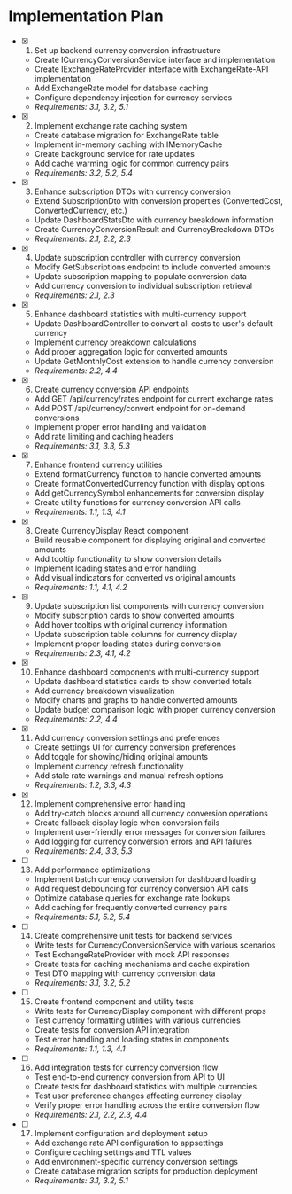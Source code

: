 # Implementation Plan

- [x] 1. Set up backend currency conversion infrastructure
  - Create ICurrencyConversionService interface and implementation
  - Create IExchangeRateProvider interface with ExchangeRate-API implementation
  - Add ExchangeRate model for database caching
  - Configure dependency injection for currency services
  - _Requirements: 3.1, 3.2, 5.1_

- [x] 2. Implement exchange rate caching system
  - Create database migration for ExchangeRate table
  - Implement in-memory caching with IMemoryCache
  - Create background service for rate updates
  - Add cache warming logic for common currency pairs
  - _Requirements: 3.2, 5.2, 5.4_

- [x] 3. Enhance subscription DTOs with currency conversion

  - Extend SubscriptionDto with conversion properties (ConvertedCost, ConvertedCurrency, etc.)
  - Update DashboardStatsDto with currency breakdown information
  - Create CurrencyConversionResult and CurrencyBreakdown DTOs
  - _Requirements: 2.1, 2.2, 2.3_

- [x] 4. Update subscription controller with currency conversion
  - Modify GetSubscriptions endpoint to include converted amounts
  - Update subscription mapping to populate conversion data
  - Add currency conversion to individual subscription retrieval
  - _Requirements: 2.1, 2.3_

- [x] 5. Enhance dashboard statistics with multi-currency support
  - Update DashboardController to convert all costs to user's default currency
  - Implement currency breakdown calculations
  - Add proper aggregation logic for converted amounts
  - Update GetMonthlyCost extension to handle currency conversion
  - _Requirements: 2.2, 4.4_

- [x] 6. Create currency conversion API endpoints
  - Add GET /api/currency/rates endpoint for current exchange rates
  - Add POST /api/currency/convert endpoint for on-demand conversions
  - Implement proper error handling and validation
  - Add rate limiting and caching headers
  - _Requirements: 3.1, 3.3, 5.3_

- [x] 7. Enhance frontend currency utilities
  - Extend formatCurrency function to handle converted amounts
  - Create formatConvertedCurrency function with display options
  - Add getCurrencySymbol enhancements for conversion display
  - Create utility functions for currency conversion API calls
  - _Requirements: 1.1, 1.3, 4.1_

- [x] 8. Create CurrencyDisplay React component
  - Build reusable component for displaying original and converted amounts
  - Add tooltip functionality to show conversion details
  - Implement loading states and error handling
  - Add visual indicators for converted vs original amounts
  - _Requirements: 1.1, 4.1, 4.2_

- [x] 9. Update subscription list components with currency conversion

  - Modify subscription cards to show converted amounts
  - Add hover tooltips with original currency information
  - Update subscription table columns for currency display
  - Implement proper loading states during conversion
  - _Requirements: 2.3, 4.1, 4.2_

- [x] 10. Enhance dashboard components with multi-currency support

  - Update dashboard statistics cards to show converted totals
  - Add currency breakdown visualization
  - Modify charts and graphs to handle converted amounts
  - Update budget comparison logic with proper currency conversion
  - _Requirements: 2.2, 4.4_

- [x] 11. Add currency conversion settings and preferences
  - Create settings UI for currency conversion preferences
  - Add toggle for showing/hiding original amounts
  - Implement currency refresh functionality
  - Add stale rate warnings and manual refresh options
  - _Requirements: 1.2, 3.3, 4.3_

- [x] 12. Implement comprehensive error handling
  - Add try-catch blocks around all currency conversion operations
  - Create fallback display logic when conversion fails
  - Implement user-friendly error messages for conversion failures
  - Add logging for currency conversion errors and API failures
  - _Requirements: 2.4, 3.3, 5.3_

- [ ] 13. Add performance optimizations
  - Implement batch currency conversion for dashboard loading
  - Add request debouncing for currency conversion API calls
  - Optimize database queries for exchange rate lookups
  - Add caching for frequently converted currency pairs
  - _Requirements: 5.1, 5.2, 5.4_

- [ ] 14. Create comprehensive unit tests for backend services
  - Write tests for CurrencyConversionService with various scenarios
  - Test ExchangeRateProvider with mock API responses
  - Create tests for caching mechanisms and cache expiration
  - Test DTO mapping with currency conversion data
  - _Requirements: 3.1, 3.2, 5.2_

- [ ] 15. Create frontend component and utility tests
  - Write tests for CurrencyDisplay component with different props
  - Test currency formatting utilities with various currencies
  - Create tests for conversion API integration
  - Test error handling and loading states in components
  - _Requirements: 1.1, 1.3, 4.1_

- [ ] 16. Add integration tests for currency conversion flow
  - Test end-to-end currency conversion from API to UI
  - Create tests for dashboard statistics with multiple currencies
  - Test user preference changes affecting currency display
  - Verify proper error handling across the entire conversion flow
  - _Requirements: 2.1, 2.2, 2.3, 4.4_

- [ ] 17. Implement configuration and deployment setup
  - Add exchange rate API configuration to appsettings
  - Configure caching settings and TTL values
  - Add environment-specific currency conversion settings
  - Create database migration scripts for production deployment
  - _Requirements: 3.1, 3.2, 5.1_